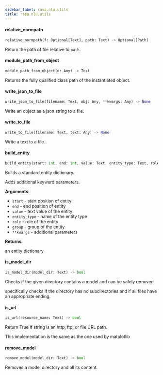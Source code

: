 ```yaml
---
sidebar_label: rasa.nlu.utils
title: rasa.nlu.utils
---
```


#### relative\_normpath

```python
relative_normpath(f: Optional[Text], path: Text) -> Optional[Path]
```

Return the path of file relative to `path`.

#### module\_path\_from\_object

```python
module_path_from_object(o: Any) -> Text
```

Returns the fully qualified class path of the instantiated object.

#### write\_json\_to\_file

```python
write_json_to_file(filename: Text, obj: Any, **kwargs: Any) -> None
```

Write an object as a json string to a file.

#### write\_to\_file

```python
write_to_file(filename: Text, text: Any) -> None
```

Write a text to a file.

#### build\_entity

```python
build_entity(start: int, end: int, value: Text, entity_type: Text, role: Optional[Text] = None, group: Optional[Text] = None, **kwargs: Any, ,) -> Dict[Text, Any]
```

Builds a standard entity dictionary.

Adds additional keyword parameters.

**Arguments**:

- `start` - start position of entity
- `end` - end position of entity
- `value` - text value of the entity
- `entity_type` - name of the entity type
- `role` - role of the entity
- `group` - group of the entity
- `**kwargs` - additional parameters
  

**Returns**:

  an entity dictionary

#### is\_model\_dir

```python
is_model_dir(model_dir: Text) -> bool
```

Checks if the given directory contains a model and can be safely removed.

specifically checks if the directory has no subdirectories and
if all files have an appropriate ending.

#### is\_url

```python
is_url(resource_name: Text) -> bool
```

Return True if string is an http, ftp, or file URL path.

This implementation is the same as the one used by matplotlib

#### remove\_model

```python
remove_model(model_dir: Text) -> bool
```

Removes a model directory and all its content.


